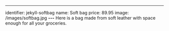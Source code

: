 ---
identifier: jekyll-softbag
name: Soft bag
price: 89.95
image: /images/softbag.jpg
**---**
Here is a bag made from soft leather with space enough for all your groceries.
